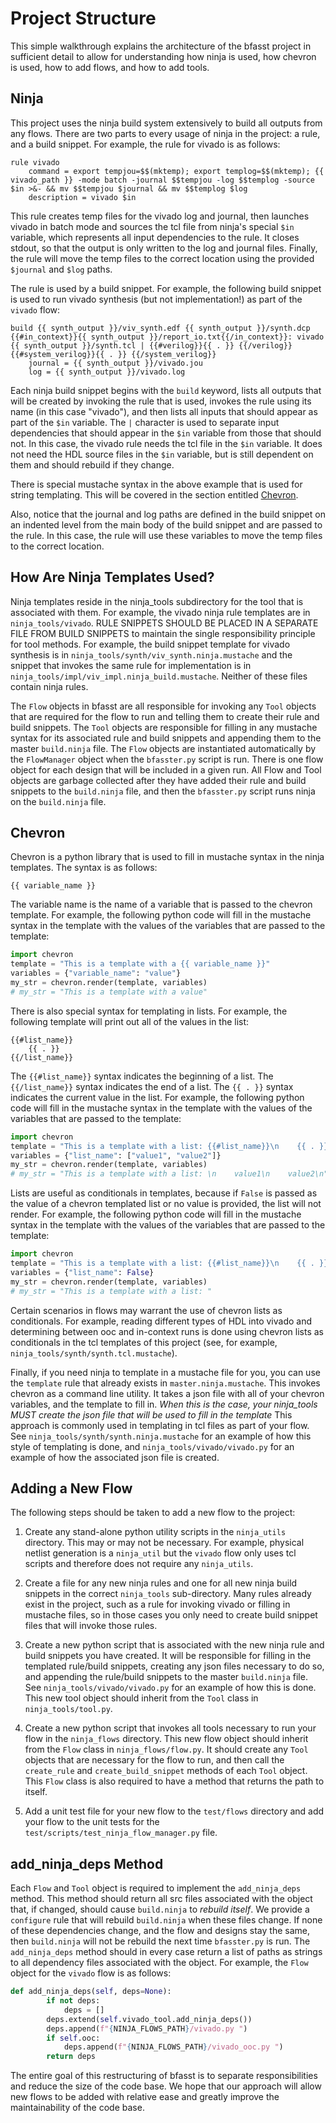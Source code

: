 # Project Structure

This simple walkthrough explains the architecture of the bfasst project in sufficient detail to allow for understanding how ninja is used, how chevron is used, how to add flows, and how to add tools.

## Ninja

This project uses the ninja build system extensively to build all outputs from any flows. There are two parts to every usage of ninja in the project: a rule, and a build snippet. For example, the rule for vivado is as follows:

```
rule vivado
    command = export tempjou=$$(mktemp); export templog=$$(mktemp); {{ vivado_path }} -mode batch -journal $$tempjou -log $$templog -source $in >&- && mv $$tempjou $journal && mv $$templog $log
    description = vivado $in
```

This rule creates temp files for the vivado log and journal, then launches vivado in batch mode and sources the tcl file from ninja's special `$in` variable, which represents all input dependencies to the rule. It closes stdout, so that the output is only written to the log and journal files. Finally, the rule will move the temp files to the correct location using the provided `$journal` and `$log` paths.

The rule is used by a build snippet. For example, the following build snippet is used to run vivado synthesis (but not implementation!) as part of the `vivado` flow:

```
build {{ synth_output }}/viv_synth.edf {{ synth_output }}/synth.dcp {{#in_context}}{{ synth_output }}/report_io.txt{{/in_context}}: vivado {{ synth_output }}/synth.tcl | {{#verilog}}{{ . }} {{/verilog}} {{#system_verilog}}{{ . }} {{/system_verilog}}
    journal = {{ synth_output }}/vivado.jou
    log = {{ synth_output }}/vivado.log
```

Each ninja build snippet begins with the `build` keyword, lists all outputs that will be created by invoking the rule that is used, invokes the rule using its name (in this case "vivado"), and then lists all inputs that should appear as part of the `$in` variable. The `|` character is used to separate input dependencies that should appear in the `$in` variable from those that should not. In this case, the vivado rule needs the tcl file in the `$in` variable. It does not need the HDL source files in the `$in` variable, but is still dependent on them and should rebuild if they change.

There is special mustache syntax in the above example that is used for string templating. This will be covered in the section entitled [Chevron](#chevron).

Also, notice that the journal and log paths are defined in the build snippet on an indented level from the main body of the build snippet and are passed to the rule. In this case, the rule will use these variables to move the temp files to the correct location.

## How Are Ninja Templates Used?

Ninja templates reside in the ninja_tools subdirectory for the tool that is associated with them. For example, the vivado ninja rule templates are in `ninja_tools/vivado`. RULE SNIPPETS SHOULD BE PLACED IN A SEPARATE FILE FROM BUILD SNIPPETS to maintain the single responsibility principle for tool methods. For example, the build snippet template for vivado synthesis is in `ninja_tools/synth/viv_synth.ninja.mustache` and the snippet that invokes the same rule for implementation is in `ninja_tools/impl/viv_impl.ninja_build.mustache`. Neither of these files contain ninja rules.

The `Flow` objects in bfasst are all responsible for invoking any `Tool` objects that are required for the flow to run and telling them to create their rule and build snippets. The `Tool` objects are responsible for filling in any mustache syntax for its associated rule and build snippets and appending them to the master `build.ninja` file. The `Flow` objects are instantiated automatically by the `FlowManager` object when the `bfasster.py` script is run. There is one flow object for each design that will be included in a given run. All Flow and Tool objects are garbage collected after they have added their rule and build snippets to the `build.ninja` file, and then the `bfasster.py` script runs ninja on the `build.ninja` file.

## Chevron

Chevron is a python library that is used to fill in mustache syntax in the ninja templates. The syntax is as follows:
```
{{ variable_name }}
```
The variable name is the name of a variable that is passed to the chevron template. For example, the following python code will fill in the mustache syntax in the template with the values of the variables that are passed to the template:

```py
import chevron
template = "This is a template with a {{ variable_name }}"
variables = {"variable_name": "value"}
my_str = chevron.render(template, variables)
# my_str = "This is a template with a value"
```

There is also special syntax for templating in lists. For example, the following template will print out all of the values in the list:

```
{{#list_name}}
    {{ . }}
{{/list_name}}
```

The `{{#list_name}}` syntax indicates the beginning of a list. The `{{/list_name}}` syntax indicates the end of a list. The `{{ . }}` syntax indicates the current value in the list. For example, the following python code will fill in the mustache syntax in the template with the values of the variables that are passed to the template:

```py
import chevron
template = "This is a template with a list: {{#list_name}}\n    {{ . }}\n{{/list_name}}"
variables = {"list_name": ["value1", "value2"]}
my_str = chevron.render(template, variables)
# my_str = "This is a template with a list: \n    value1\n    value2\n"
```

Lists are useful as conditionals in templates, because if `False` is passed as the value of a chevron templated list or no value is provided, the list will not render. For example, the following python code will fill in the mustache syntax in the template with the values of the variables that are passed to the template:

```py
import chevron
template = "This is a template with a list: {{#list_name}}\n    {{ . }}\n{{/list_name}}"
variables = {"list_name": False}
my_str = chevron.render(template, variables)
# my_str = "This is a template with a list: "
```

Certain scenarios in flows may warrant the use of chevron lists as conditionals. For example, reading different types of HDL into vivado and determining between ooc and in-context runs is done using chevron lists as conditionals in the tcl templates of this project (see, for example, `ninja_tools/synth/synth.tcl.mustache`).

Finally, if you need ninja to template in a mustache file for you, you can use the `template` rule that already exists in `master.ninja.mustache`. This invokes chevron as a command line utility. It takes a json file with all of your chevron variables, and the template to fill in. *When this is the case, your ninja_tools MUST create the json file that will be used to fill in the template* This approach is commonly used in templating in tcl files as part of your flow. See `ninja_tools/synth/synth.ninja.mustache` for an example of how this style of templating is done, and `ninja_tools/vivado/vivado.py` for an example of how the associated json file is created.

## Adding a New Flow

The following steps should be taken to add a new flow to the project:

1. Create any stand-alone python utility scripts in the `ninja_utils` directory. This may or may not be necessary. For example, physical netlist generation is a `ninja_util` but the `vivado` flow only uses tcl scripts and therefore does not require any `ninja_utils`.

1. Create a file for any new ninja rules and one for all new ninja build snippets in the correct `ninja_tools` sub-directory. Many rules already exist in the project, such as a rule for invoking vivado or filling in mustache files, so in those cases you only need to create build snippet files that will invoke those rules.

1. Create a new python script that is associated with the new ninja rule and build snippets you have created. It will be responsible for filling in the templated rule/build snippets, creating any json files necessary to do so, and appending the rule/build snippets to the master `build.ninja` file. See `ninja_tools/vivado/vivado.py` for an example of how this is done. This new tool object should inherit from the `Tool` class in `ninja_tools/tool.py`.

1. Create a new python script that invokes all tools necessary to run your flow in the `ninja_flows` directory. This new flow object should inherit from the `Flow` class in `ninja_flows/flow.py`. It should create any `Tool` objects that are necessary for the flow to run, and then call the `create_rule` and `create_build_snippet` methods of each `Tool` object. This `Flow` class is also required to have a method that returns the path to itself.

1. Add a unit test file for your new flow to the `test/flows` directory and add your flow to the unit tests for the `test/scripts/test_ninja_flow_manager.py` file.

## add_ninja_deps Method

Each `Flow` and `Tool` object is required to implement the `add_ninja_deps` method. This method should return all src files associated with the object that, if changed, should cause `build.ninja` to *rebuild itself*. We provide a `configure` rule that will rebuild `build.ninja` when these files change. If none of these dependencies change, and the flow and designs stay the same, then `build.ninja` will not be rebuild the next time `bfasster.py` is run. The `add_ninja_deps` method should in every case return a list of paths as strings to all dependency files associated with the object. For example, the `Flow` object for the `vivado` flow is as follows:

```py
def add_ninja_deps(self, deps=None):
        if not deps:
            deps = []
        deps.extend(self.vivado_tool.add_ninja_deps())
        deps.append(f"{NINJA_FLOWS_PATH}/vivado.py ")
        if self.ooc:
            deps.append(f"{NINJA_FLOWS_PATH}/vivado_ooc.py ")
        return deps
```

The entire goal of this restructuring of bfasst is to separate responsibilities and reduce the size of the code base. We hope that our approach will allow new flows to be added with relative ease and greatly improve the maintainability of the code base.